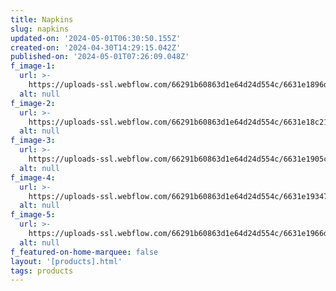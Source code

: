 ```yaml
---
title: Napkins
slug: napkins
updated-on: '2024-05-01T06:30:50.155Z'
created-on: '2024-04-30T14:29:15.042Z'
published-on: '2024-05-01T07:26:09.048Z'
f_image-1:
  url: >-
    https://uploads-ssl.webflow.com/66291b60863d1e64d24d554c/6631e1896d2da1138a4bea74_71ijq3PTHYL._AC_UF894%2C1000_QL80_.jpg
  alt: null
f_image-2:
  url: >-
    https://uploads-ssl.webflow.com/66291b60863d1e64d24d554c/6631e18c21710826f06b538c_91B7QkDHk2L._AC_UF894%2C1000_QL80_.jpg
  alt: null
f_image-3:
  url: >-
    https://uploads-ssl.webflow.com/66291b60863d1e64d24d554c/6631e1905cc79a68c5077603_65119e92f794680f3d714eb0-mebakuk-cloth-napkins-set-of-12-premium.jpg
  alt: null
f_image-4:
  url: >-
    https://uploads-ssl.webflow.com/66291b60863d1e64d24d554c/6631e19347fe3bf05309b86b_1479326369311.jpeg
  alt: null
f_image-5:
  url: >-
    https://uploads-ssl.webflow.com/66291b60863d1e64d24d554c/6631e1966d2da1138a4bf43f_images.jpeg
  alt: null
f_featured-on-home-marquee: false
layout: '[products].html'
tags: products
---
```



